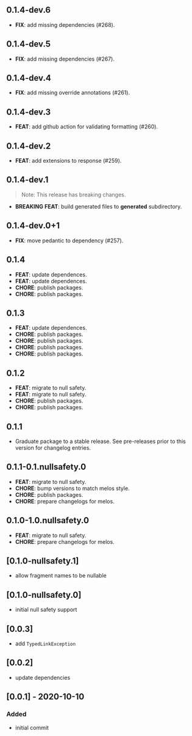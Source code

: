 ## 0.1.4-dev.6

 - **FIX**: add missing dependencies (#268).

## 0.1.4-dev.5

 - **FIX**: add missing dependencies (#267).

## 0.1.4-dev.4

 - **FIX**: add missing override annotations (#261).

## 0.1.4-dev.3

 - **FEAT**: add github action for validating formatting (#260).

## 0.1.4-dev.2

 - **FEAT**: add extensions to response (#259).

## 0.1.4-dev.1

> Note: This release has breaking changes.

 - **BREAKING** **FEAT**: build generated files to __generated__ subdirectory.

## 0.1.4-dev.0+1

 - **FIX**: move pedantic to dependency (#257).

## 0.1.4

 - **FEAT**: update dependences.
 - **FEAT**: update dependences.
 - **CHORE**: publish packages.
 - **CHORE**: publish packages.

## 0.1.3

 - **FEAT**: update dependences.
 - **CHORE**: publish packages.
 - **CHORE**: publish packages.
 - **CHORE**: publish packages.
 - **CHORE**: publish packages.

## 0.1.2

 - **FEAT**: migrate to null safety.
 - **FEAT**: migrate to null safety.
 - **CHORE**: publish packages.
 - **CHORE**: publish packages.

## 0.1.1

 - Graduate package to a stable release. See pre-releases prior to this version for changelog entries.

## 0.1.1-0.1.nullsafety.0

 - **FEAT**: migrate to null safety.
 - **CHORE**: bump versions to match melos style.
 - **CHORE**: publish packages.
 - **CHORE**: prepare changelogs for melos.

## 0.1.0-1.0.nullsafety.0

 - **FEAT**: migrate to null safety.
 - **CHORE**: prepare changelogs for melos.

## [0.1.0-nullsafety.1]

- allow fragment names to be nullable

## [0.1.0-nullsafety.0]

- initial null safety support

## [0.0.3]

- add `TypedLinkException`

## [0.0.2]

- update dependencies

## [0.0.1] - 2020-10-10

### Added

- initial commit
